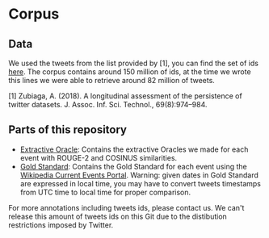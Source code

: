 # Corpus

## Data

We used the tweets from the list provided by [1], you can find the set of ids [here](https://figshare.com/articles/Twitter_event_datasets_2012-2016_/5100460 "Set of ids for the corpus").
The corpus contains around 150 million of ids, at the time we wrote this lines we were able to retrieve around 82 million of tweets.

[1] Zubiaga, A. (2018). A longitudinal assessment of the persistence of twitter datasets. J. Assoc. Inf. Sci. Technol., 69(8):974–984.

## Parts of this repository

* [Extractive Oracle](./Extractive%20Oracle): Contains the extractive Oracles we made for each event with ROUGE-2 and COSINUS similarities.
* [Gold Standard](./Gold%20Standard): Contains the Gold Standard for each event using the [Wikipedia Current Events Portal](https://en.wikipedia.org/wiki/Portal:Current_events). Warning: given dates in Gold Standard are expressed in local time, you may have to convert tweets timestamps from UTC time to local time for proper comparison.

For more annotations including tweets ids, please contact us. We can't release this amount of tweets ids on this Git due to the distibution restrictions imposed by Twitter.